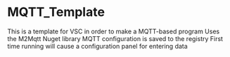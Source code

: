 # MQTT_Template
This is a template for VSC in order to make a MQTT-based program
Uses the M2Mqtt Nuget library
MQTT configuration is saved to the registry
First time running will cause a configuration panel for entering data
